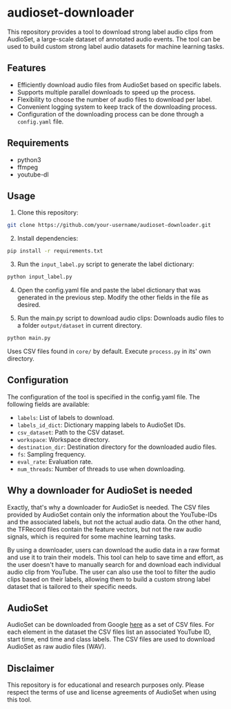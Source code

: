 # audioset-downloader 
This repository provides a tool to download strong label audio clips from AudioSet, a large-scale dataset of annotated audio events. The tool can be used to build custom strong label audio datasets for machine learning tasks.

## Features
- Efficiently download audio files from AudioSet based on specific labels.
- Supports multiple parallel downloads to speed up the process.
- Flexibility to choose the number of audio files to download per label.
- Convenient logging system to keep track of the downloading process.
- Configuration of the downloading process can be done through a `config.yaml` file.
## Requirements
- python3
- ffmpeg
- youtube-dl 

## Usage
1. Clone this repository:

```bash
git clone https://github.com/your-username/audioset-downloader.git
```

2. Install dependencies:
```bash
pip install -r requirements.txt
```
3. Run the `input_label.py` script to generate the label dictionary:
```bash
python input_label.py
```
4. Open the config.yaml file and paste the label dictionary that was generated in the previous step. Modify the other fields in the file as desired.

5. Run the main.py script to download audio clips: Downloads audio files to a folder `output/dataset` in current directory.
```bash
python main.py
```
Uses CSV files found in `core/` by default. Execute `process.py` in its' own directory.

## Configuration
The configuration of the tool is specified in the config.yaml file. The following fields are available:

- `labels`: List of labels to download.
- `labels_id_dict`: Dictionary mapping labels to AudioSet IDs.
- `csv_dataset`: Path to the CSV dataset.
- `workspace`: Workspace directory.
- `destination_dir`: Destination directory for the downloaded audio files.
- `fs`: Sampling frequency.
- `eval_rate`: Evaluation rate.
- `num_threads`: Number of threads to use when downloading.

## Why a downloader for AudioSet is needed

Exactly, that's why a downloader for AudioSet is needed. The CSV files provided by AudioSet contain only the information about the YouTube-IDs and the associated labels, but not the actual audio data. On the other hand, the TFRecord files contain the feature vectors, but not the raw audio signals, which is required for some machine learning tasks.

By using a downloader, users can download the audio data in a raw format and use it to train their models. This tool can help to save time and effort, as the user doesn't have to manually search for and download each individual audio clip from YouTube. The user can also use the tool to filter the audio clips based on their labels, allowing them to build a custom strong label dataset that is tailored to their specific needs.

## AudioSet
AudioSet can be downloaded from Google [here](https://research.google.com/audioset/download.html) as a set of CSV files. For each element in the dataset the CSV files list an associated YouTube ID, start time, end time and class labels. The CSV files are used to download AudioSet as raw audio files (WAV).

## Disclaimer
This repository is for educational and research purposes only. Please respect the terms of use and license agreements of AudioSet when using this tool.